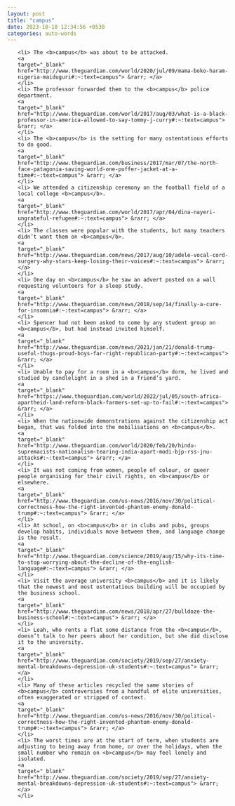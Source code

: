 ```yaml
---
layout: post
title: "campus"
date: 2023-10-10 12:34:56 +0530
categories: auto-words
---
```

<ol>

    <li> The <b>campus</b> was about to be attacked.
    <a 
    target="_blank" 
    href="http://www.theguardian.com/world/2020/jul/09/mama-boko-haram-nigeria-maiduguri#:~:text=campus"> &rarr; </a>
    </li>
    <li> The professor forwarded them to the <b>campus</b> police department.
    <a 
    target="_blank" 
    href="http://www.theguardian.com/world/2017/aug/03/what-is-a-black-professor-in-america-allowed-to-say-tommy-j-curry#:~:text=campus"> &rarr; </a>
    </li>
    <li> The <b>campus</b> is the setting for many ostentatious efforts to do good.
    <a 
    target="_blank" 
    href="http://www.theguardian.com/business/2017/mar/07/the-north-face-patagonia-saving-world-one-puffer-jacket-at-a-time#:~:text=campus"> &rarr; </a>
    </li>
    <li> We attended a citizenship ceremony on the football field of a local college <b>campus</b>.
    <a 
    target="_blank" 
    href="http://www.theguardian.com/world/2017/apr/04/dina-nayeri-ungrateful-refugee#:~:text=campus"> &rarr; </a>
    </li>
    <li> The classes were popular with the students, but many teachers didn’t want them on <b>campus</b>.
    <a 
    target="_blank" 
    href="http://www.theguardian.com/news/2017/aug/10/adele-vocal-cord-surgery-why-stars-keep-losing-their-voices#:~:text=campus"> &rarr; </a>
    </li>
    <li> One day on <b>campus</b> he saw an advert posted on a wall requesting volunteers for a sleep study.
    <a 
    target="_blank" 
    href="http://www.theguardian.com/news/2018/sep/14/finally-a-cure-for-insomnia#:~:text=campus"> &rarr; </a>
    </li>
    <li> Spencer had not been asked to come by any student group on <b>campus</b>, but had instead invited himself.
    <a 
    target="_blank" 
    href="http://www.theguardian.com/news/2021/jan/21/donald-trump-useful-thugs-proud-boys-far-right-republican-party#:~:text=campus"> &rarr; </a>
    </li>
    <li> Unable to pay for a room in a <b>campus</b> dorm, he lived and studied by candlelight in a shed in a friend’s yard.
    <a 
    target="_blank" 
    href="https://www.theguardian.com/world/2022/jul/05/south-africa-apartheid-land-reform-black-farmers-set-up-to-fail#:~:text=campus"> &rarr; </a>
    </li>
    <li> When the nationwide demonstrations against the citizenship act began, that was folded into the mobilisations on <b>campus</b>.
    <a 
    target="_blank" 
    href="http://www.theguardian.com/world/2020/feb/20/hindu-supremacists-nationalism-tearing-india-apart-modi-bjp-rss-jnu-attacks#:~:text=campus"> &rarr; </a>
    </li>
    <li> It was not coming from women, people of colour, or queer people organising for their civil rights, on <b>campus</b> or elsewhere.
    <a 
    target="_blank" 
    href="http://www.theguardian.com/us-news/2016/nov/30/political-correctness-how-the-right-invented-phantom-enemy-donald-trump#:~:text=campus"> &rarr; </a>
    </li>
    <li> At school, on <b>campus</b> or in clubs and pubs, groups develop habits, individuals move between them, and language change is the result.
    <a 
    target="_blank" 
    href="http://www.theguardian.com/science/2019/aug/15/why-its-time-to-stop-worrying-about-the-decline-of-the-english-language#:~:text=campus"> &rarr; </a>
    </li>
    <li> Visit the average university <b>campus</b> and it is likely that the newest and most ostentatious building will be occupied by the business school.
    <a 
    target="_blank" 
    href="http://www.theguardian.com/news/2018/apr/27/bulldoze-the-business-school#:~:text=campus"> &rarr; </a>
    </li>
    <li> Leah, who rents a flat some distance from the <b>campus</b>, doesn’t talk to her peers about her condition, but she did disclose it to the university.
    <a 
    target="_blank" 
    href="http://www.theguardian.com/society/2019/sep/27/anxiety-mental-breakdowns-depression-uk-students#:~:text=campus"> &rarr; </a>
    </li>
    <li> Many of these articles recycled the same stories of <b>campus</b> controversies from a handful of elite universities, often exaggerated or stripped of context.
    <a 
    target="_blank" 
    href="http://www.theguardian.com/us-news/2016/nov/30/political-correctness-how-the-right-invented-phantom-enemy-donald-trump#:~:text=campus"> &rarr; </a>
    </li>
    <li> The worst times are at the start of term, when students are adjusting to being away from home, or over the holidays, when the small number who remain on <b>campus</b> may feel lonely and isolated.
    <a 
    target="_blank" 
    href="http://www.theguardian.com/society/2019/sep/27/anxiety-mental-breakdowns-depression-uk-students#:~:text=campus"> &rarr; </a>
    </li>